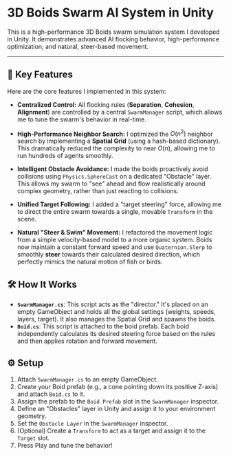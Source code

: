 # 3D Boids Swarm AI System in Unity

This is a high-performance 3D Boids swarm simulation system I developed in Unity. It demonstrates advanced AI flocking behavior, high-performance optimization, and natural, steer-based movement.

---

## 🚀 Key Features

Here are the core features I implemented in this system:

* **Centralized Control:** All flocking rules (**Separation**, **Cohesion**, **Alignment**) are controlled by a central `SwarmManager` script, which allows me to tune the swarm's behavior in real-time.

* **High-Performance Neighbor Search:** I optimized the $O(n^2)$ neighbor search by implementing a **Spatial Grid** (using a hash-based dictionary). This dramatically reduced the complexity to near $O(n)$, allowing me to run hundreds of agents smoothly.

* **Intelligent Obstacle Avoidance:** I made the boids proactively avoid collisions using `Physics.SphereCast` on a dedicated "Obstacle" layer. This allows my swarm to "see" ahead and flow realistically around complex geometry, rather than just reacting to collisions.

* **Unified Target Following:** I added a "target steering" force, allowing me to direct the entire swarm towards a single, movable `Transform` in the scene.

* **Natural "Steer & Swim" Movement:** I refactored the movement logic from a simple velocity-based model to a more organic system. Boids now maintain a constant forward speed and use `Quaternion.Slerp` to smoothly **steer** towards their calculated desired direction, which perfectly mimics the natural motion of fish or birds.

## 🛠️ How It Works

* **`SwarmManager.cs`**: This script acts as the "director." It's placed on an empty GameObject and holds all the global settings (weights, speeds, layers, target). It also manages the Spatial Grid and spawns the boids.
* **`Boid.cs`**: This script is attached to the boid prefab. Each boid independently calculates its desired steering force based on the rules and then applies rotation and forward movement.

## ⚙️ Setup

1.  Attach `SwarmManager.cs` to an empty GameObject.
2.  Create your Boid prefab (e.g., a cone pointing down its positive Z-axis) and attach `Boid.cs` to it.
3.  Assign the prefab to the `Boid Prefab` slot in the `SwarmManager` inspector.
4.  Define an "Obstacles" layer in Unity and assign it to your environment geometry.
5.  Set the `Obstacle Layer` in the `SwarmManager` inspector.
6.  (Optional) Create a `Transform` to act as a target and assign it to the `Target` slot.
7.  Press Play and tune the behavior!
